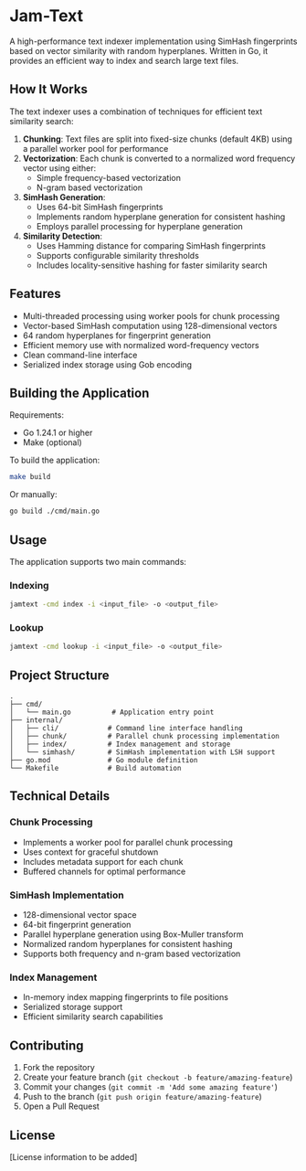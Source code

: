 # Jam-Text

A high-performance text indexer implementation using SimHash fingerprints based on vector similarity with random hyperplanes. Written in Go, it provides an efficient way to index and search large text files.

## How It Works

The text indexer uses a combination of techniques for efficient text similarity search:

1. **Chunking**: Text files are split into fixed-size chunks (default 4KB) using a parallel worker pool for performance
2. **Vectorization**: Each chunk is converted to a normalized word frequency vector using either:
   - Simple frequency-based vectorization
   - N-gram based vectorization
3. **SimHash Generation**: 
   - Uses 64-bit SimHash fingerprints
   - Implements random hyperplane generation for consistent hashing
   - Employs parallel processing for hyperplane generation
4. **Similarity Detection**:
   - Uses Hamming distance for comparing SimHash fingerprints
   - Supports configurable similarity thresholds
   - Includes locality-sensitive hashing for faster similarity search

## Features

- Multi-threaded processing using worker pools for chunk processing
- Vector-based SimHash computation using 128-dimensional vectors
- 64 random hyperplanes for fingerprint generation
- Efficient memory use with normalized word-frequency vectors
- Clean command-line interface
- Serialized index storage using Gob encoding

## Building the Application

Requirements:
- Go 1.24.1 or higher
- Make (optional)

To build the application:

```bash
make build
```

Or manually:

```bash
go build ./cmd/main.go
```

## Usage

The application supports two main commands:

### Indexing
```bash
jamtext -cmd index -i <input_file> -o <output_file>
```

### Lookup
```bash
jamtext -cmd lookup -i <input_file> -o <output_file>
```

## Project Structure

```
.
├── cmd/
│   └── main.go          # Application entry point
├── internal/
│   ├── cli/            # Command line interface handling
│   ├── chunk/          # Parallel chunk processing implementation
│   ├── index/          # Index management and storage
│   └── simhash/        # SimHash implementation with LSH support
├── go.mod              # Go module definition
└── Makefile            # Build automation
```

## Technical Details

### Chunk Processing
- Implements a worker pool for parallel chunk processing
- Uses context for graceful shutdown
- Includes metadata support for each chunk
- Buffered channels for optimal performance

### SimHash Implementation
- 128-dimensional vector space
- 64-bit fingerprint generation
- Parallel hyperplane generation using Box-Muller transform
- Normalized random hyperplanes for consistent hashing
- Supports both frequency and n-gram based vectorization

### Index Management
- In-memory index mapping fingerprints to file positions
- Serialized storage support
- Efficient similarity search capabilities

## Contributing

1. Fork the repository
2. Create your feature branch (`git checkout -b feature/amazing-feature`)
3. Commit your changes (`git commit -m 'Add some amazing feature'`)
4. Push to the branch (`git push origin feature/amazing-feature`)
5. Open a Pull Request

## License

[License information to be added]
